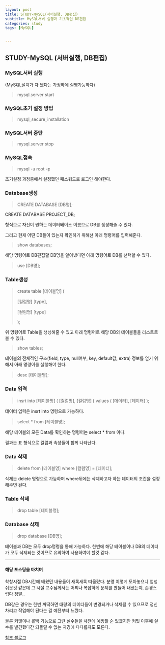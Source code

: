 ```yaml
---
layout: post
title: STUDY-MySQL(서버실행, DB편집)
subtitle: MySQL서버 실행과 기초적인 DB편집
categories: study
tags: [MySQL]


---
```




## STUDY-MySQL (서버실행, DB편집)

### MySQL서버 실행

(MySQL설치가 다 됐다는 가정하에 실행가능하다)

> mysql.server start



### MySQL초기 설정 방법

> mysql_secure_installation



### MySQL서버 중단

> mysql.server stop



### MySQL접속

> mysql -u root -p

초기설정 과정중에서 설정했던 패스워드로 로그인 해야한다.



### Database생성

> CREATE DATABASE [DB명];

CREATE DATABASE PROJECT_DB;

형식으로 자신이 원하는 데이터베이스 이름으로 DB를 생성해줄 수 있다.

그리고 현재 어떤 DB들이 있는지 확인하기 위해선 아래 명령어를 입력해준다.

> show databases;

해당 명령어로 DB편집할 DB명을 알아냈다면 아래 명령어로 DB를 선택할 수 있다.

> use [DB명];



### Table생성

> create table [테이블명] (
>
> [컬럼명] [type],
>
> [컬럼명] [type]
>
> );

위 명령어로 Table을 생성해줄 수 있고 아래 명령어로 해당 DB의 테이블들을 리스트로 볼 수 있다.

> show tables;

테이블의 전체적인 구조(field, type, null여부, key, default값, extra) 정보를 얻기 위해서 아래 명령어를 실행해야 한다.

> desc [테이블명];



### Data 입력

> insrt into [테이블명] ( [컬럼명], [컬럼명] ) values ( [데이터], [데이터] );

데이터 입력은 insrt into 명령으로 가능하다.

> select * from [테이블명];

해당 테이블의 모든 Data를 확인하는 명령어는 select * from 이다.

결과는 표 형식으로 컬럼과 속성들이 함께 나타난다.



### Data 삭제

> delete from [테이블명] where [컬럼명] = [데이터];

삭제는 delete 명령으로 가능하며 where뒤에는 삭제하고자 하는 데이터의 조건을 설정해주면 된다.



### Table 삭제

> drop table [테이블명];



### Database 삭제

> drop database [DB명];

테이블과 DB는 모두 drop명령을 통해 가능하다. 한번에 해당 테이블이나 DB의 데이터가 모두 삭제되는 것이므로 유의하여 사용하여야 할것 같다.



---------------

#### 해당 포스팅을 마치며

학창시절 DB시간에 배웠던 내용들이 새록새록 떠올랐다. 분명 이렇게 모아놓으니 엄청 쉬운것 같은데 그 시절 교수님께서는 어찌나 복잡하게 문제를 만들어 내셨는지, 존경스럽다 정말..

DB같은 경우는 한번 까딱하면 대량의 데이터들이 변경되거나 삭제될 수 있으므로 정신차리고 작업해야 된다는 걸 예전부터 느꼈다.

물론 커밋이나 롤백 기능으로 그런 실수들을 사전에 예방할 순 있겠지만 커밋 이후에 실수를 발견했다간 되돌릴 수 없는 지경에 다다를지도 모른다.



[참조 블로그](https://secure-key.tistory.com/56)